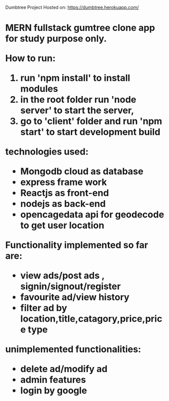 Dumbtree Project
Hosted on: https://dumbtree.herokuapp.com/


<h1> MERN fullstack gumtree clone app for study purpose only.


How to run:

  1. run 'npm install' to install modules
  2. in the root folder run 'node server' to start the server, 
  3. go to 'client' folder and run 'npm start' to start development build


technologies used:

 * Mongodb cloud as database
 * express frame work
 * Reactjs as front-end
 * nodejs as back-end
 * opencagedata api for geodecode to get user location
  
  
Functionality implemented so far are:
 * view ads/post ads , signin/signout/register
 * favourite ad/view history
 * filter ad by location,title,catagory,price,price type

unimplemented functionalities:
 * delete ad/modify ad
 * admin features
 * login by google
  

  



